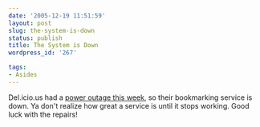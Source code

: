```yaml
---
date: '2005-12-19 11:51:59'
layout: post
slug: the-system-is-down
status: publish
title: The System is Down
wordpress_id: '267'

tags:
- Asides
---
```


Del.icio.us had a [power outage this week](http://blog.del.icio.us/blog/2005/12/continued_hiccu.html), so their bookmarking service is down. Ya don't realize how great a service is until it stops working. Good luck with the repairs!
